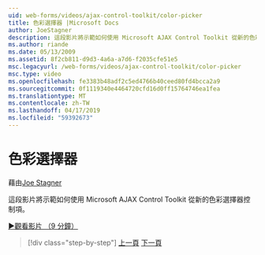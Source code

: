 ```yaml
---
uid: web-forms/videos/ajax-control-toolkit/color-picker
title: 色彩選擇器 |Microsoft Docs
author: JoeStagner
description: 這段影片將示範如何使用 Microsoft AJAX Control Toolkit 從新的色彩選擇器控制項。
ms.author: riande
ms.date: 05/13/2009
ms.assetid: 8f2cb811-d9d3-4a6a-a7d6-f2035cfe51e5
msc.legacyurl: /web-forms/videos/ajax-control-toolkit/color-picker
msc.type: video
ms.openlocfilehash: fe3383b48adf2c5ed4766b40ceed80fd4bcca2a9
ms.sourcegitcommit: 0f1119340e4464720cfd16d0ff15764746ea1fea
ms.translationtype: MT
ms.contentlocale: zh-TW
ms.lasthandoff: 04/17/2019
ms.locfileid: "59392673"
---
```

# <a name="color-picker"></a>色彩選擇器

藉由[Joe Stagner](https://github.com/JoeStagner)

這段影片將示範如何使用 Microsoft AJAX Control Toolkit 從新的色彩選擇器控制項。

[&#9654;觀看影片 （9 分鐘）](https://channel9.msdn.com/Blogs/ASP-NET-Site-Videos/color-picker)

> [!div class="step-by-step"]
> [上一頁](control-extenders.md)
> [下一頁](combo-box.md)

